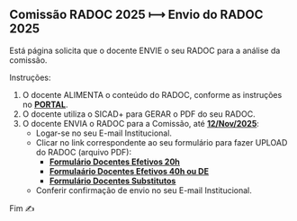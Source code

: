 ## Comissão RADOC 2025 &#x27FC; Envio do RADOC 2025

Está página solicita que o docente ENVIE o seu RADOC para a análise da comissão.

Instruções:
1. O docente ALIMENTA o conteúdo do RADOC, conforme as instruções no [<ins><b>PORTAL</b></ins>](https://github.com/inf-ufg-br/radoc-2025).
2. O docente utiliza o SICAD+ para GERAR o PDF do seu RADOC.
3. O docente ENVIA o RADOC para a Comissão, até <ins><b>12/Nov/2025</b></ins>:
   - Logar-se no seu E-mail Institucional.
   - Clicar no link correspondente ao seu formulário para fazer UPLOAD do RADOC (arquivo PDF):
      - [<ins><b>Formulário Docentes Efetivos 20h</b></ins>](https://forms.gle/gqbmL4pMiFCm9JRE6)
      - [<ins><b>Formulaário Docentes Efetivos 40h ou DE</b></ins>](https://forms.gle/wgVpbkPnsxY5Dv9U7)
      - [<ins><b>Formulário Docentes Substitutos</b></ins>](https://forms.gle/zQ4n1BxVs3hFunqb9)
   - Conferir confirmação de envio no seu E-mail Institucional.

Fim &#9997;
